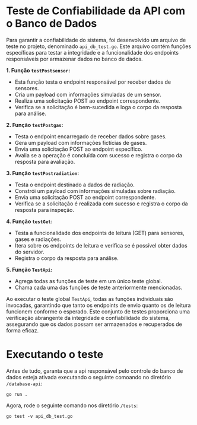 # Teste de Confiabilidade da API com o Banco de Dados

Para garantir a confiabilidade do sistema, foi desenvolvido um arquivo de teste no projeto, denominado `api_db_test.go`. Este arquivo contém funções específicas para testar a integridade e a funcionalidade dos endpoints responsáveis por armazenar dados no banco de dados.

**1. Função `testPostsensor`:**
   - Esta função testa o endpoint responsável por receber dados de sensores.
   - Cria um payload com informações simuladas de um sensor.
   - Realiza uma solicitação POST ao endpoint correspondente.
   - Verifica se a solicitação é bem-sucedida e loga o corpo da resposta para análise.

**2. Função `testPostgas`:**
   - Testa o endpoint encarregado de receber dados sobre gases.
   - Gera um payload com informações fictícias de gases.
   - Envia uma solicitação POST ao endpoint específico.
   - Avalia se a operação é concluída com sucesso e registra o corpo da resposta para avaliação.

**3. Função `testPostradiation`:**
   - Testa o endpoint destinado a dados de radiação.
   - Constrói um payload com informações simuladas sobre radiação.
   - Envia uma solicitação POST ao endpoint correspondente.
   - Verifica se a solicitação é realizada com sucesso e registra o corpo da resposta para inspeção.

**4. Função `testGet`:**
   - Testa a funcionalidade dos endpoints de leitura (GET) para sensores, gases e radiações.
   - Itera sobre os endpoints de leitura e verifica se é possível obter dados do servidor.
   - Registra o corpo da resposta para análise.

**5. Função `TestApi`:**
   - Agrega todas as funções de teste em um único teste global.
   - Chama cada uma das funções de teste anteriormente mencionadas.

Ao executar o teste global `TestApi`, todas as funções individuais são invocadas, garantindo que tanto os endpoints de envio quanto os de leitura funcionem conforme o esperado. Este conjunto de testes proporciona uma verificação abrangente da integridade e confiabilidade do sistema, assegurando que os dados possam ser armazenados e recuperados de forma eficaz.

# Executando o teste
Antes de tudo, garanta que a api responsável pelo controle do banco de dados esteja ativada executando o seguinte comoando no diretório `/database-api`:
```
go run .
```

Agora, rode o seguinte comando nos diretório `/tests`:
```
go test -v api_db_test.go
```



